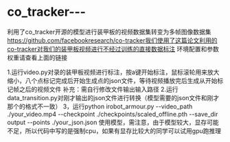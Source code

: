 # co_tracker---
利用了co_tracker开源的模型进行装甲板的视频数据集转变为多帧图像数据集
https://github.com/facebookresearch/co-tracker我们使用了这篇论文利用的co-tracker对我们的装甲板视频进行不经过训练的直接数据标注
环境配置和参数权重请查看上面的链接

1.运行video.py对录的装甲板视频进行标注，按a键开始标注，鼠标滚轮用来放大缩小，八个点标记完成后开始生成点的json文件，等待视频播放完后生成从开始标记帧之后的视频文件
补充：需自行修改文件输出输入路径
2.运行data_transition.py对刚才输出的json文件进行转换（模型需要的json文件和刚才那个的格式不一致）
3，运行python irobot_armour.py   --video_path ./your_video.mp4   --checkpoint ./checkpoints/scaled_offline.pth   --save_dir output   --points ./your_json.json
使用模型，需注意，由于模型较大，显存可能不足，所以代码中写的是强制cpu，如果有显存比较大的同学可以试用gpu跑推理
